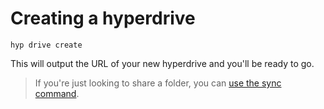 # Creating a hyperdrive

```
hyp drive create
```

This will output the URL of your new hyperdrive and you'll be ready to go.

> If you're just looking to share a folder, you can [use the sync command](./sharing-a-folder.md).